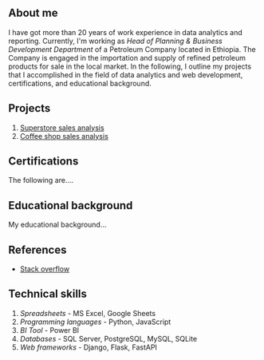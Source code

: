 ## About me
I have got more than 20 years of work experience in data analytics and reporting. Currently, I'm working as *Head of Planning & Business Development Department* of a Petroleum Company located in Ethiopia. The Company is engaged in the importation and supply of refined petroleum products for sale in the local market. In the following, I outline my projects that I accomplished in the field of data analytics and web development, certifications, and educational background. 

## Projects 
1. [Superstore sales analysis](https://github.com/addiscodr/superstore-sales-analysis/blob/main/README.md)
2. [Coffee shop sales analysis](https://github.com/addiscodr/superstore-sales-analysis/blob/main/README.md)

## Certifications
The following are....

## Educational background
My educational background...

## References
- [Stack overflow](https://stackoverflow.com/users/15255181/esayas-fisseha-gebresilasie)

## Technical skills
1. *Spreadsheets* - MS Excel, Google Sheets
2. *Programming languages* - Python, JavaScript
3. *BI Tool* - Power BI 
4. *Databases* - SQL Server, PostgreSQL, MySQL, SQLite
5. *Web frameworks* - Django, Flask, FastAPI
   

